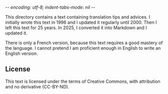 -*- encoding: utf-8; indent-tabs-mode: nil -*-

This directory contains a text containing translation
tips and advices. I initially wrote this text in 1996
and I updated it regularly until 2000. Then I left
this text for 25 years. In 2025, I converted it into
Markdown and I updated it.

There is only a French version, because this text requires
a good mastery of the language. I cannot pretend I am
proficient enough in English to write an English version.

License
-------

This text is licensed under the terms of Creative Commons, with
attribution and no derivative (CC-BY-ND).
